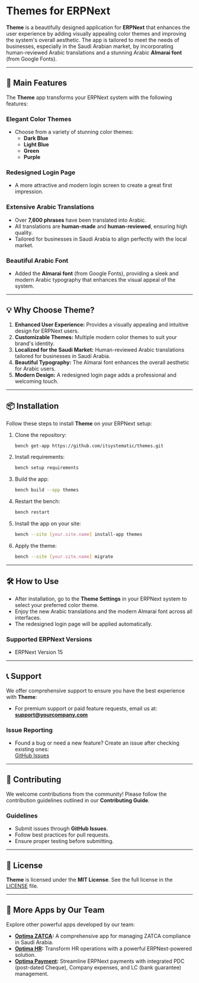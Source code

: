 # Themes for ERPNext

**Theme** is a beautifully designed application for **ERPNext** that enhances the user experience by adding visually appealing color themes and improving the system's overall aesthetic. The app is tailored to meet the needs of businesses, especially in the Saudi Arabian market, by incorporating human-reviewed Arabic translations and a stunning Arabic **Almarai font** (from Google Fonts).

---

## 🚀 Main Features

The **Theme** app transforms your ERPNext system with the following features:

### **Elegant Color Themes**
- Choose from a variety of stunning color themes:
  - **Dark Blue**
  - **Light Blue**
  - **Green**
  - **Purple**

### **Redesigned Login Page**
- A more attractive and modern login screen to create a great first impression.

### **Extensive Arabic Translations**
- Over **7,600 phrases** have been translated into Arabic.
- All translations are **human-made** and **human-reviewed**, ensuring high quality.
- Tailored for businesses in Saudi Arabia to align perfectly with the local market.

### **Beautiful Arabic Font**
- Added the **Almarai font** (from Google Fonts), providing a sleek and modern Arabic typography that enhances the visual appeal of the system.

---

## 💡 Why Choose Theme?

1. **Enhanced User Experience:** Provides a visually appealing and intuitive design for ERPNext users.
2. **Customizable Themes:** Multiple modern color themes to suit your brand's identity.
3. **Localized for the Saudi Market:** Human-reviewed Arabic translations tailored for businesses in Saudi Arabia.
4. **Beautiful Typography:** The Almarai font enhances the overall aesthetic for Arabic users.
5. **Modern Design:** A redesigned login page adds a professional and welcoming touch.

---

## 📦 Installation

Follow these steps to install **Theme** on your ERPNext setup:

1. Clone the repository:
   ```bash
   bench get-app https://github.com/itsystematic/themes.git
   ```
2. Install requirements:
   ```bash
   bench setup requirements
   ```
3. Build the app:
   ```bash
   bench build --app themes
   ```
4. Restart the bench:
   ```bash
   bench restart
   ```
5. Install the app on your site:
   ```bash
   bench --site [your.site.name] install-app themes
   ```
6. Apply the theme:
   ```bash
   bench --site [your.site.name] migrate
   ```

---

## 🛠️ How to Use

- After installation, go to the **Theme Settings** in your ERPNext system to select your preferred color theme.
- Enjoy the new Arabic translations and the modern Almarai font across all interfaces.
- The redesigned login page will be applied automatically.

### Supported ERPNext Versions
- ERPNext Version 15

---

## 📞 Support

We offer comprehensive support to ensure you have the best experience with **Theme**:

- For premium support or paid feature requests, email us at:  
  **support@yourcompany.com**

### **Issue Reporting**
- Found a bug or need a new feature? Create an issue after checking existing ones:  
  [GitHub Issues](https://github.com/itsystematic/themes/issues)

---

## 🤝 Contributing

We welcome contributions from the community! Please follow the contribution guidelines outlined in our **Contributing Guide**.

### Guidelines
- Submit issues through **GitHub Issues**.
- Follow best practices for pull requests.
- Ensure proper testing before submitting.

---

## 📜 License

**Theme** is licensed under the **MIT License**. See the full license in the [LICENSE](https://github.com/itsystematic/themes/blob/main/LICENSE) file.

---

## 📂 More Apps by Our Team

Explore other powerful apps developed by our team:

- **[Optima ZATCA](https://github.com/itsystematic/optima_zatca):** A comprehensive app for managing ZATCA compliance in Saudi Arabia.
- **[Optima HR](https://github.com/itsystematic/optima-hr):** Transform HR operations with a powerful ERPNext-powered solution.
- **[Optima Payment](https://github.com/itsystematic/optima_payment):**  Streamline ERPNext payments with integrated PDC (post-dated Cheque), Company expenses, and LC (bank guarantee) management.  

